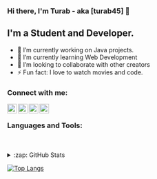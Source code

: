 ### Hi there, I'm Turab - aka [turab45] 👋
## I'm a Student and Developer.


- 🔭 I’m currently working on Java projects.
- 🌱 I’m currently learning Web Development
- 👯 I’m looking to collaborate with other creators
- ⚡ Fun fact: I love to watch movies and code.


### Connect with me:

[<img align="left" alt="codeSTACKr | YouTube" width="22px" src="https://cdn.jsdelivr.net/npm/simple-icons@v3/icons/youtube.svg" />][youtube]
[<img align="left" alt="codeSTACKr | Twitter" width="22px" src="https://cdn.jsdelivr.net/npm/simple-icons@v3/icons/twitter.svg" />][twitter]
[<img align="left" alt="codeSTACKr | LinkedIn" width="22px" src="https://cdn.jsdelivr.net/npm/simple-icons@v3/icons/linkedin.svg" />][linkedin]
[<img align="left" alt="codeSTACKr | Instagram" width="22px" src="https://cdn.jsdelivr.net/npm/simple-icons@v3/icons/instagram.svg" />][instagram]


<br />

### Languages and Tools:



<br />
<br />




<details>
  <summary>:zap: GitHub Stats</summary>

  <img align="left" alt="turab45's GitHub Stats" src="https://github-readme-stats.vercel.app/api?username=turab45&show_icons=true&hide_border=true" />

</details>

[![Top Langs](https://github-readme-stats.vercel.app/api/top-langs/?username=turab45&layout=compact)](https://github.com/anuraghazra/github-readme-stats)



[youtube]:https://www.youtube.com/channel/UC7EFse41eH85NeuwHigcX0Q?view_as=subscriber
[twitter]:https://twitter.com/TurabBajeer3
[linkedin]:https://www.linkedin.com/in/turab-bajeer-347529190/
[instagram]:https://www.instagram.com/turab.45/


